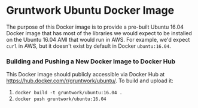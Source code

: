 # Gruntwork Ubuntu Docker Image

The purpose of this Docker image is to provide a pre-built Ubuntu 16.04 Docker image that has most of the libraries
we would expect to be installed on the Ubuntu 16.04 AMI that would run in AWS. For example, we'd expect `curl` in AWS,
but it doesn't exist by default in Docker `ubuntu:16.04`.

### Building and Pushing a New Docker Image to Docker Hub

This Docker image should publicly accessible via Docker Hub at https://hub.docker.com/r/gruntwork/ubuntu/. To build and
upload it:

1. `docker build -t gruntwork/ubuntu:16.04 .`
1. `docker push gruntwork/ubuntu:16.04`

